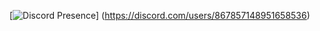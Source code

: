   [![Discord Presence](https://lanyard-profile-readme.vercel.app/api/867857148951658536?borderRadius=20px&bg=000)]
  (https://discord.com/users/867857148951658536)
